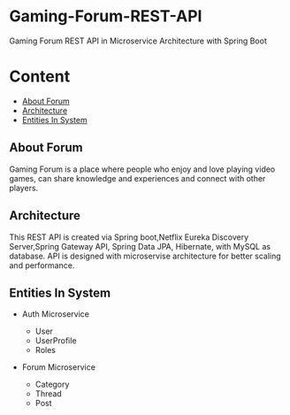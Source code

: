 # Gaming-Forum-REST-API
Gaming Forum REST API in Microservice Architecture with Spring Boot

# Content
- [About Forum](#about-forum)
- [Architecture](#architecture-forum)
- [Entities In System](#entities-forum)


## About Forum

Gaming Forum is a place where people who enjoy and love playing video games, can share knowledge and experiences and connect with other players.

## Architecture
This REST API is created via Spring boot,Netflix Eureka Discovery Server,Spring Gateway API, Spring Data JPA, Hibernate, with MySQL as database.
API is designed with microservise architecture for better scaling and performance.

## Entities In System
- Auth Microservice
  - User
  - UserProfile
  - Roles
 
- Forum Microservice
  - Category
  - Thread
  - Post
  
